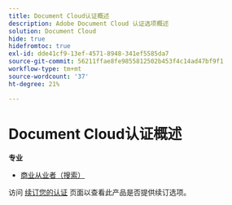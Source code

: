 ```yaml
---
title: Document Cloud认证概述
description: Adobe Document Cloud 认证选项概述
solution: Document Cloud
hide: true
hidefromtoc: true
exl-id: dde41cf9-13ef-4571-8948-341ef5585da7
source-git-commit: 56211ffae8fe9855812502b453f4c14ad47bf9f1
workflow-type: tm+mt
source-wordcount: '37'
ht-degree: 21%

---
```


# Document Cloud认证概述

**专业**

* [商业从业者（搜索）](/help/certifications/adc/adc-p-business.md) <!--AD0-D106-->

访问 [续订您的认证](/help/certifications/renew.md) 页面以查看此产品是否提供续订选项。
